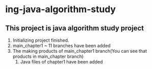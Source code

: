 # ing-java-algorithm-study
## This project is java algorithm study project

1. Initializing project finished.
2. main_chapter1 ~ 11 branches have been added
3. The making products of main_chapter1 branch(You can see that products in main_chapter branch)
   1. Java files of chapter1 have been added

